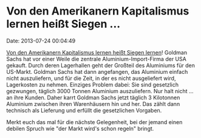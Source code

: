 Von den Amerikanern Kapitalismus lernen heißt Siegen \...
=========================================================

Date: 2013-07-24 00:04:49

[Von den Amerikanern Kapitalismus lernen heißt Siegen
lernen](http://sz.de/1.1727498)! Goldman Sachs hat vor einer Weile die
zentrale Aluminium-Import-Firma der USA gekauft. Durch deren Lagerhallen
geht der Großteil des Aluminiums für den US-Markt. Goldman Sachs hat
dann angefangen, das Aluminium einfach nicht auszuliefern, und für die
Zeit, in der es nicht ausgeliefert wird, Lagerkosten zu nehmen. Einziges
Problem dabei: Sie sind gesetzlich gezwungen, täglich 3000 Tonnen
Aluminium auszuliefern. Nur halt nicht \... an ihre Kunden. Daher karrt
Goldman Sachs jetzt täglich 3 Kilotonnen Aluminium zwischen ihren
Warenhäusern hin und her. Das zählt dann technisch als Lieferung und
erfüllt die gesetzlichen Vorgaben.

Merkt euch das mal für die nächste Gelegenheit, bei der jemand einen
debilen Spruch wie \"der Markt wird\'s schon regeln\" bringt.
